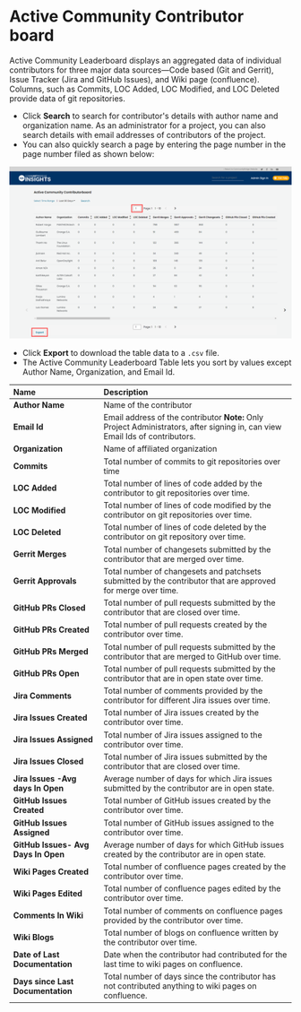 # Active Community Contributor board

Active Community Leaderboard displays an aggregated data of individual contributors for three major data sources—Code based \(Git and Gerrit\), Issue Tracker \(Jira and GitHub Issues\), and Wiki page \(confluence\). Columns, such as Commits, LOC Added, LOC Modified, and LOC Deleted provide data of git repositories.

* Click **Search** to search for contributor's details with author name and organization name. As an administrator for a project, you can also search details with email addresses of contributors of the project.
* You can also quickly search a page by entering the page number in the page number filed as shown below:

![](../../../.gitbook/assets/active-contributor-page-and-export.png)

* Click **Export** to download the table data to a `.csv` file.
* The Active Community Leaderboard Table lets you sort by values except Author Name, Organization, and Email Id.

| Name | Description |
| :--- | :--- |
| **Author Name** | Name of the contributor |
| **Email Id** | Email address of the contributor **Note:** Only Project Administrators, after signing in, can view Email Ids of contributors. |
| **Organization** | Name of affiliated organization |
| **Commits** | Total number of commits to git repositories over time |
| **LOC Added** | Total number of lines of code added by the contributor to git repositories over time. |
| **LOC Modified** | Total number of lines of code modified by the contributor on git repositories over time. |
| **LOC Deleted** | Total number of lines of code deleted by the contributor on git repository over time. |
| **Gerrit Merges** | Total number of changesets submitted by the contributor that are merged over time. |
| **Gerrit Approvals** | Total number of changesets and patchsets submitted by the contributor that are approved for merge over time. |
| **GitHub PRs Closed** | Total number of pull requests submitted by the contributor that are closed over time. |
| **GitHub PRs Created** | Total number of pull requests created by the contributor over time. |
| **GitHub PRs Merged** | Total number of pull requests submitted by the contributor that are merged to GitHub over time. |
| **GitHub PRs Open** | Total number of pull requests submitted by the contributor that are in open state over time. |
| **Jira Comments** | Total number of comments provided by the contributor for different Jira issues over time. |
| **Jira Issues Created** | Total number of Jira issues created by the contributor over time. |
| **Jira Issues Assigned** | Total number of Jira issues assigned to the contributor over time. |
| **Jira Issues Closed** | Total number of Jira issues submitted by the contributor that are closed over time. |
| **Jira Issues -Avg days In Open** | Average number of days for which Jira issues submitted by the contributor are in open state. |
| **GitHub Issues Created** | Total number of GitHub issues created by the contributor over time. |
| **GitHub Issues Assigned** | Total number of GitHub issues assigned to the contributor over time. |
| **GitHub Issues- Avg Days In Open** | Average number of days for which GitHub issues created by the contributor are in open state. |
| **Wiki Pages Created** | Total number of confluence pages created by the contributor over time. |
| **Wiki Pages Edited** | Total number of confluence pages edited by the contributor over time. |
| **Comments In Wiki** | Total number of comments on confluence pages provided by the contributor over time. |
| **Wiki Blogs** | Total number of blogs on confluence written by the contributor over time. |
| **Date of Last Documentation** | Date when the contributor had contributed for the last time to wiki pages on confluence. |
| **Days since Last Documentation** | Total number of days since the contributor has not contributed anything to wiki pages on confluence. |

